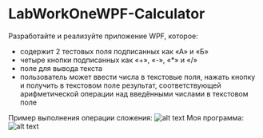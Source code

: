 # LabWorkOneWPF-Calculator
Разработайте и реализуйте приложение WPF, которое:
- содержит 2 тестовых поля подписанных как «А» и «Б»
- четыре кнопки подписанных как «+», «-», «*» и «/»
- поле для вывода текста
- пользователь может ввести числа в текстовые поля, нажать кнопку и получить в текстовом поле результат, соответствующей арифметической операции над введёнными числами в текстовом поле
 
Пример выполнения операции сложения:
![alt text](https://github.com/ssplant/LabWorkOneWPF-Calculator/blob/master/image.png "Пример выполнения операции сложения")
Моя программа:
![alt text](https://github.com/ssplant/LabWorkOneWPF-Calculator/blob/master/Capture.PNG "Пример выполнения операции умножения")
